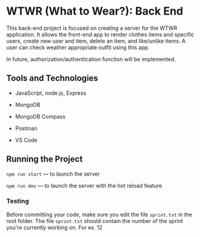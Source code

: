 # WTWR (What to Wear?): Back End

This back-end project is focused on creating a server for the WTWR application.
It allows the front-end app to render clothes items and specific users, create new user and item, delete an item, and like/unlike items.
A user can check weather appropriate outfit using this app.

In future, authorization/authentication function will be implemented.

## Tools and Technologies

- JavaScript, node.js, Express
- MongoDB

- MongoDB Compass
- Postman
- VS Code

## Running the Project

`npm run start` — to launch the server

`npm run dev` — to launch the server with the hot reload feature

### Testing

Before committing your code, make sure you edit the file `sprint.txt` in the root folder. The file `sprint.txt` should contain the number of the sprint you're currently working on. For ex. 12
